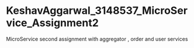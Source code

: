 # KeshavAggarwal_3148537_MicroService_Assignment2
MicroService second assignment with aggregator , order and user services
